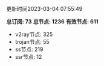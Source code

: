 更新时间2023-03-04 07:55:49

**总订阅: 73**
**总节点: 1236**
**有效节点: 611**
- v2ray节点: 325
- trojan节点: 55
- ss节点: 219
- ssr节点: 12
